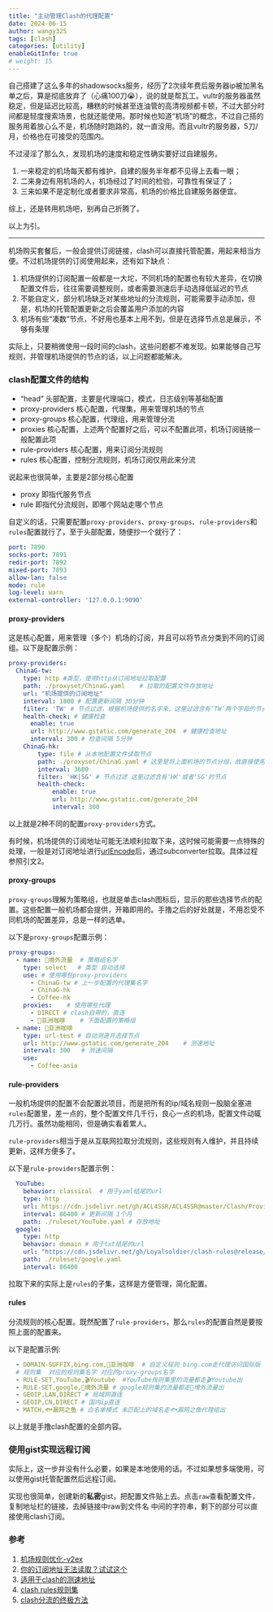 ```yaml
---
title: "主动管理Clash的代理配置"
date: 2024-06-15
author: wangy325
tags: [clash]
categories: [utility]
enableGitInfo: true
# weight: 15
---
```


自己搭建了这么多年的shadowsocks服务，经历了2次续年费后服务器ip被加黑名单之后，算是彻底放弃了（心痛100刀😭），说的就是帮瓦工。vultr的服务器虽然稳定，但是延迟比较高，糟糕的时候甚至连油管的高清视频都卡顿，不过大部分时间都是轻度搜索场景，也就还能使用。那时候也知道“机场”的概念，不过自己搭的服务用着放心么不是，机场随时跑路的，就一直没用。而且vultr的服务器，5刀/月，价格也在可接受的范围内。

<!--more-->

不过浸淫了那么久，发现机场的速度和稳定性确实要好过自建服务。

1. 一来稳定的机场每天都有维护，自建的服务半年都不见得上去看一眼；
2. 二来身边有用机场的人，机场经过了时间的检验，可靠性有保证了；
3. 三来如果不是定制化或者要求非常高，机场的价格比自建服务器便宜。

综上，还是转用机场吧，别再自己折腾了。

以上为引。

---

机场购买套餐后，一般会提供订阅链接，clash可以直接托管配置，用起来相当方便。不过机场提供的订阅使用起来，还有如下缺点：

1. 机场提供的订阅配置一般都是一大坨，不同机场的配置也有较大差异，在切换配置文件后，往往需要调整规则，或者需要测速后手动选择低延迟的节点
2. 不能自定义，部分机场缺乏对某些地址的分流规则，可能需要手动添加，但是，机场的托管配置更新之后会覆盖用户添加的内容
3. 机场有些“凑数”节点，不好用也基本上用不到，但是在选择节点总是展示，不够有条理

实际上，只要稍微使用一段时间的clash，这些问题都不难发现。如果能够自己写规则，并管理机场提供的节点的话，以上问题都能解决。

### clash配置文件的结构

- “head” 头部配置，主要是代理端口，模式，日志级别等基础配置
- proxy-providers 核心配置，代理集，用来管理机场的节点
- proxy-groups 核心配置，代理组，用来管理分流
- proxies 核心配置，上述两个配置好之后，可以不配置此项，机场订阅链接一般配置此项
- rule-providers 核心配置，用来订阅分流规则
- rules 核心配置，控制分流规则，机场订阅仅用此来分流

说起来也很简单，主要是2部分核心配置

- proxy 即指代服务节点
- rule 即指代分流规则，即哪个网站走哪个节点

自定义的话，只需要配置`proxy-providers`、`proxy-groups`、`rule-providers`和`rules`配置就行了，至于头部配置，随便抄一个就行了：

```yaml
port: 7890
socks-port: 7891
redir-port: 7892
mixed-port: 7893
allow-lan: false
mode: rule
log-level: warn
external-controller: '127.0.0.1:9090'
```

####  proxy-providers

这是核心配置，用来管理（多个）机场的订阅，并且可以将节点分类到不同的订阅组。以下是配置示例：

```yaml
proxy-providers:
  ChinaG-tw:
    type: http #类型，使用http从订阅地址拉取配置
    path: ./proxyset/ChinaG.yaml    # 拉取的配置文件存放地址
    url: "机场提供的订阅地址"
    interval: 1800 # 配置更新间隔 30分钟
    filter: 'TW' # 节点过滤，根据机场提供的名字来，这里过滤含有‘TW’两个字母的节点
    health-check: # 健康检查
      enable: true
      url: http://www.gstatic.com/generate_204  # 健康检查地址
      interval: 300 # 检查间隔 5分钟
    ChinaG-hk:
        type: file # 从本地配置文件读取节点
        path: ./proxyset/ChinaG.yaml # 这里是将上面机场的节点分组，故直接使用上面拉取的配置
        interval: 3600 
        filter: 'HK|SG' # 节点过滤 这里过滤含有'HK'或者'SG'的节点
        health-check:
            enable: true
            url: http://www.gstatic.com/generate_204
            interval: 300
```

以上就是2种不同的配置`proxy-providers`方式。

有时候，机场提供的订阅地址可能无法顺利拉取下来，这时候可能需要一点特殊的处理，一般是对订阅地址进行[urlEncode](https://www.urlencoder.org/)后，通过subconverter拉取。具体过程参照引文2。

#### proxy-groups

`proxy-groups`理解为策略组，也就是单击clash图标后，显示的那些选择节点的配置。这些配置一般机场都会提供，开箱即用的。手撸之后的好处就是，不用忍受不同机场的配置差异，总是一样的选单。

以下是`proxy-groups`配置示例：

```yaml
proxy-groups:
  - name: 🎯境外流量  # 策略组名字
    type: select   # 类型 自动选择
    use: # 使用哪些proxy-providers
      - ChinaG-tw # 上一步配置的代理集名字
      - ChinaG-hk
      - Coffee-hk
    proxies:    # 使用哪些代理
      - DIRECT # clash自带的，直连
      - 🥤亚洲咖啡    # 下面配置的策略组
  - name: 🥤亚洲咖啡
    type: url-test # 自动测速并选择节点
    url: http://www.gstatic.com/generate_204    # 测速地址
    interval: 300   # 测速间隔
    use:
      - Coffee-asia 
```

#### rule-providers

一般机场提供的配置不会配置此项目，而是把所有的ip/域名规则一股脑全塞进`rules`配置里，差一点的，整个配置文件几千行，良心一点的机场，配置文件动辄几万行。虽然功能相同，但是确实看着累人。

`rule-providers`相当于是从互联网拉取分流规则，这些规则有人维护，并且持续更新，这样方便多了。

以下是`rule-providers`配置示例：

```yaml
  YouTube:
    behavior: classical  # 用于yaml结尾的url
    type: http 
    url: https://cdn.jsdelivr.net/gh/ACL4SSR/ACL4SSR@master/Clash/Providers/Ruleset/YouTube.yaml # 规则地址
    interval: 86400 # 更新间隔 1个月
    path: ./ruleset/YouTube.yaml # 存放地址
  google:
    type: http
    behavior: domain # 用于txt结尾的url
    url: "https://cdn.jsdelivr.net/gh/Loyalsoldier/clash-rules@release/google.txt"
    path: ./ruleset/google.yaml
    interval: 86400
```

拉取下来的实际上是`rules`的子集，这样是方便管理，简化配置。

#### rules

分流规则的核心配置。既然配置了`rule-providers`，那么`rules`的配置自然是要按照上面的配置来。

以下是配置示例:

```yaml
  - DOMAIN-SUFFIX,bing.com,🥤亚洲咖啡  # 自定义规则 bing.com走代理访问国际版
  # 规则集  对应的规则集名字 对应的proxy-groups名字
  - RULE-SET,YouTube,🎬️Youtube  #YouTube规则集里的流量都走🎬️Youtube出
  - RULE-SET,google,🎯境外流量 # google规则集的流量都走🎯境外流量出
  - GEOIP,LAN,DIRECT # 局域网直连
  - GEOIP,CN,DIRECT # 国内ip直连
  - MATCH,🐟漏网之鱼 # 白名单模式 未匹配上的域名走🐟漏网之鱼代理组出
```

以上就是手撸clash配置的全部内容。

### 使用gist实现远程订阅

实际上，这一步并没有什么必要，如果是本地使用的话。不过如果想多端使用，可以使用gist托管配置然后远程订阅。

实现也很简单，创建新的**私密**gist，把配置文件贴上去。点击`raw`查看配置文件，复制地址栏的链接，去掉链接中raw到文件名
中间的字符串，剩下的部分可以直接使用clash订阅。


### 参考

1. [机场规则优化-v2ex](https://cn.v2ex.com/t/964122)
2. [你的订阅地址无法读取？试试这个](https://limbopro.com/archives/subconverter.html#%E4%BD%BF%E7%94%A8%E7%9A%84%E5%88%86%E6%B5%81%E8%A7%84%E5%88%99/%E7%AD%96%E7%95%A5%E5%8F%8A%E8%84%9A%E6%9C%AC%E8%AF%B4%E6%98%8E%EF%BC%88%E5%BF%85%E7%9C%8B%EF%BC%89)
3. [适用于clash的测速地址](https://www.skyqian.com/archives/clash-testlink.html)
4. [clash rules规则集](https://github.com/Loyalsoldier/clash-rules)
5. [clash分流的终极方法](https://jamesdaily.life/rule-proxy-provider)
